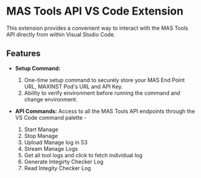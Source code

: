 # MAS Tools API VS Code Extension

This extension provides a convenient way to interact with the MAS Tools API directly from within Visual Studio Code.

## Features

*   **Setup Command:**
    1. One-time setup command to securely store your MAS End Point URL, MAXINST Pod's URL and API Key.
    2. Ability to verify environment before running the command and change environment.
       
*   **API Commands:** Access to all the MAS Tools API endpoints through the VS Code command palette -

    1. Start Manage
    2. Stop Manage
    3. Upload Manage log in S3
    4. Stream Manage Logs
    5. Get all tool logs and click to fetch individual log
    6. Generate Integirty Checker Log
    7. Read Integity Checker Log
